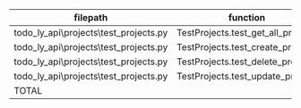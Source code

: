 |               filepath                |              function              | passed | SUBTOTAL |
| ------------------------------------- | ---------------------------------- | -----: | -------: |
| todo_ly_api\projects\test_projects.py | TestProjects.test_get_all_projects |      1 |        1 |
| todo_ly_api\projects\test_projects.py | TestProjects.test_create_project   |      1 |        1 |
| todo_ly_api\projects\test_projects.py | TestProjects.test_delete_project   |      1 |        1 |
| todo_ly_api\projects\test_projects.py | TestProjects.test_update_project   |      1 |        1 |
| TOTAL                                 |                                    |      4 |        4 |
